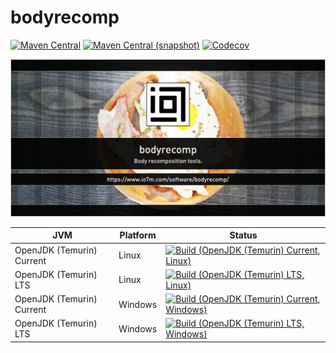 bodyrecomp
===

[![Maven Central](https://img.shields.io/maven-central/v/com.io7m.bodyrecomp/com.io7m.bodyrecomp.svg?style=flat-square)](http://search.maven.org/#search%7Cga%7C1%7Cg%3A%22com.io7m.bodyrecomp%22)
[![Maven Central (snapshot)](https://img.shields.io/nexus/s/https/s01.oss.sonatype.org/com.io7m.bodyrecomp/com.io7m.bodyrecomp.svg?style=flat-square)](https://s01.oss.sonatype.org/content/repositories/snapshots/com/io7m/bodyrecomp/)
[![Codecov](https://img.shields.io/codecov/c/github/io7m/bodyrecomp.svg?style=flat-square)](https://codecov.io/gh/io7m/bodyrecomp)

![bodyrecomp](./src/site/resources/bodyrecomp.jpg?raw=true)

| JVM | Platform | Status |
|-----|----------|--------|
| OpenJDK (Temurin) Current | Linux | [![Build (OpenJDK (Temurin) Current, Linux)](https://img.shields.io/github/actions/workflow/status/io7m/bodyrecomp/workflows/main.linux.temurin.current.yml)](https://github.com/io7m/bodyrecomp/actions?query=workflow%3Amain.linux.temurin.current)|
| OpenJDK (Temurin) LTS | Linux | [![Build (OpenJDK (Temurin) LTS, Linux)](https://img.shields.io/github/actions/workflow/status/io7m/bodyrecomp/workflows/main.linux.temurin.lts.yml)](https://github.com/io7m/bodyrecomp/actions?query=workflow%3Amain.linux.temurin.lts)|
| OpenJDK (Temurin) Current | Windows | [![Build (OpenJDK (Temurin) Current, Windows)](https://img.shields.io/github/actions/workflow/status/io7m/bodyrecomp/workflows/main.windows.temurin.current.yml)](https://github.com/io7m/bodyrecomp/actions?query=workflow%3Amain.windows.temurin.current)|
| OpenJDK (Temurin) LTS | Windows | [![Build (OpenJDK (Temurin) LTS, Windows)](https://img.shields.io/github/actions/workflow/status/io7m/bodyrecomp/workflows/main.windows.temurin.lts.yml)](https://github.com/io7m/bodyrecomp/actions?query=workflow%3Amain.windows.temurin.lts)|

